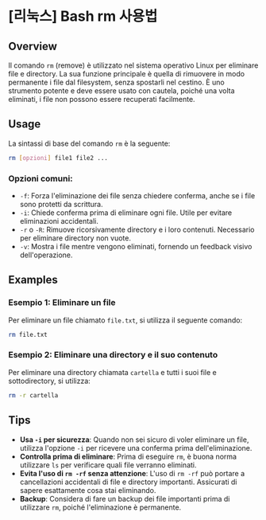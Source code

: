 # [리눅스] Bash rm 사용법

## Overview
Il comando `rm` (remove) è utilizzato nel sistema operativo Linux per eliminare file e directory. La sua funzione principale è quella di rimuovere in modo permanente i file dal filesystem, senza spostarli nel cestino. È uno strumento potente e deve essere usato con cautela, poiché una volta eliminati, i file non possono essere recuperati facilmente.

## Usage
La sintassi di base del comando `rm` è la seguente:

```bash
rm [opzioni] file1 file2 ...
```

### Opzioni comuni:
- `-f`: Forza l'eliminazione dei file senza chiedere conferma, anche se i file sono protetti da scrittura.
- `-i`: Chiede conferma prima di eliminare ogni file. Utile per evitare eliminazioni accidentali.
- `-r` o `-R`: Rimuove ricorsivamente directory e i loro contenuti. Necessario per eliminare directory non vuote.
- `-v`: Mostra i file mentre vengono eliminati, fornendo un feedback visivo dell'operazione.

## Examples
### Esempio 1: Eliminare un file
Per eliminare un file chiamato `file.txt`, si utilizza il seguente comando:

```bash
rm file.txt
```

### Esempio 2: Eliminare una directory e il suo contenuto
Per eliminare una directory chiamata `cartella` e tutti i suoi file e sottodirectory, si utilizza:

```bash
rm -r cartella
```

## Tips
- **Usa `-i` per sicurezza**: Quando non sei sicuro di voler eliminare un file, utilizza l'opzione `-i` per ricevere una conferma prima dell'eliminazione.
- **Controlla prima di eliminare**: Prima di eseguire `rm`, è buona norma utilizzare `ls` per verificare quali file verranno eliminati.
- **Evita l'uso di `rm -rf` senza attenzione**: L'uso di `rm -rf` può portare a cancellazioni accidentali di file e directory importanti. Assicurati di sapere esattamente cosa stai eliminando.
- **Backup**: Considera di fare un backup dei file importanti prima di utilizzare `rm`, poiché l'eliminazione è permanente.